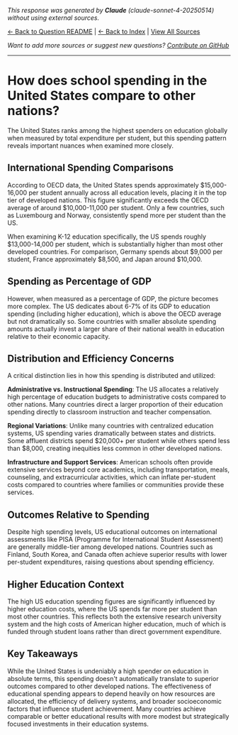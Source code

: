 <!-- 
Generated by: claude
Model: claude-sonnet-4-20250514
Prompt type: default
Generated at: 2025-06-12T20:53:35.772899
-->

*This response was generated by **Claude** (claude-sonnet-4-20250514) without using external sources.*

[← Back to Question README](README.md) | [← Back to Index](../README.md) | [View All Sources](../allsources.md)

*Want to add more sources or suggest new questions? [Contribute on GitHub](https://github.com/justinwest/SuggestedSources)*

---

# How does school spending in the United States compare to other nations?

The United States ranks among the highest spenders on education globally when measured by total expenditure per student, but this spending pattern reveals important nuances when examined more closely.

## International Spending Comparisons

According to OECD data, the United States spends approximately $15,000-16,000 per student annually across all education levels, placing it in the top tier of developed nations. This figure significantly exceeds the OECD average of around $10,000-11,000 per student. Only a few countries, such as Luxembourg and Norway, consistently spend more per student than the US.

When examining K-12 education specifically, the US spends roughly $13,000-14,000 per student, which is substantially higher than most other developed countries. For comparison, Germany spends about $9,000 per student, France approximately $8,500, and Japan around $10,000.

## Spending as Percentage of GDP

However, when measured as a percentage of GDP, the picture becomes more complex. The US dedicates about 6-7% of its GDP to education spending (including higher education), which is above the OECD average but not dramatically so. Some countries with smaller absolute spending amounts actually invest a larger share of their national wealth in education relative to their economic capacity.

## Distribution and Efficiency Concerns

A critical distinction lies in how this spending is distributed and utilized:

**Administrative vs. Instructional Spending**: The US allocates a relatively high percentage of education budgets to administrative costs compared to other nations. Many countries direct a larger proportion of their education spending directly to classroom instruction and teacher compensation.

**Regional Variations**: Unlike many countries with centralized education systems, US spending varies dramatically between states and districts. Some affluent districts spend $20,000+ per student while others spend less than $8,000, creating inequities less common in other developed nations.

**Infrastructure and Support Services**: American schools often provide extensive services beyond core academics, including transportation, meals, counseling, and extracurricular activities, which can inflate per-student costs compared to countries where families or communities provide these services.

## Outcomes Relative to Spending

Despite high spending levels, US educational outcomes on international assessments like PISA (Programme for International Student Assessment) are generally middle-tier among developed nations. Countries such as Finland, South Korea, and Canada often achieve superior results with lower per-student expenditures, raising questions about spending efficiency.

## Higher Education Context

The high US education spending figures are significantly influenced by higher education costs, where the US spends far more per student than most other countries. This reflects both the extensive research university system and the high costs of American higher education, much of which is funded through student loans rather than direct government expenditure.

## Key Takeaways

While the United States is undeniably a high spender on education in absolute terms, this spending doesn't automatically translate to superior outcomes compared to other developed nations. The effectiveness of educational spending appears to depend heavily on how resources are allocated, the efficiency of delivery systems, and broader socioeconomic factors that influence student achievement. Many countries achieve comparable or better educational results with more modest but strategically focused investments in their education systems.